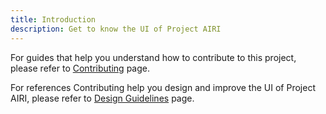 ```yaml
---
title: Introduction
description: Get to know the UI of Project AIRI
---
```


For guides that help you understand how to contribute to this project, please refer to [Contributing](../references/contributing/guide/) page.

For references Contributing help you design and improve the UI of Project AIRI, please refer to [Design Guidelines](../references/design-guidelines/) page.
